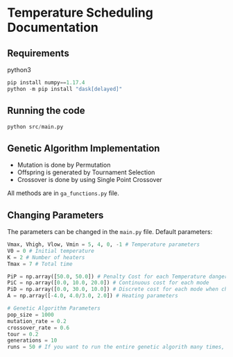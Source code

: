 # Temperature Scheduling Documentation

## Requirements
python3

```python
pip install numpy==1.17.4 
python -m pip install "dask[delayed]"
```

## Running the code

```python
python src/main.py
```

## Genetic Algorithm Implementation

* Mutation is done by Permutation
* Offspring is generated by Tournament Selection
* Crossover is done by using Single Point Crossover

All methods are in `ga_functions.py` file.

## Changing Parameters

The parameters can be changed in the `main.py` file.
Default parameters:
```python
Vmax, Vhigh, Vlow, Vmin = 5, 4, 0, -1 # Temperature parameters
V0 = 0 # Initial temperature
K = 2 # Number of heaters
Tmax = 7 # Total time

PiP = np.array([50.0, 50.0]) # Penalty Cost for each Temperature danger zone
PiC = np.array([0.0, 10.0, 20.0]) # Continuous cost for each mode
PiD = np.array([0.0, 30.0, 10.0]) # Discrete cost for each mode when changing to this mode
A = np.array([-4.0, 4.0/3.0, 2.0]) # Heating parameters

# Genetic Algorithm Parameters
pop_size = 1000
mutation_rate = 0.2
crossover_rate = 0.6
tour = 0.2
generations = 10
runs = 50 # If you want to run the entire genetic algorith many times, usually this ensures that you have good solutions and that the GA is stable
```